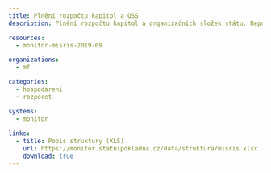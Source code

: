 ```yaml
---
title: Plnění rozpočtu kapitol a OSS
description: Plnění rozpočtu kapitol a organizačních složek státu. Reporty FIN 1-12 OSS.

resources:
  - monitor-misris-2019-09

organizations:
  - mf

categories:
  - hospodareni
  - rozpocet

systems:  
  - monitor
  
links:
  - title: Popis struktury (XLS)
    url: https://monitor.statnipokladna.cz/data/struktura/misris.xlsx
    download: true
---
```

